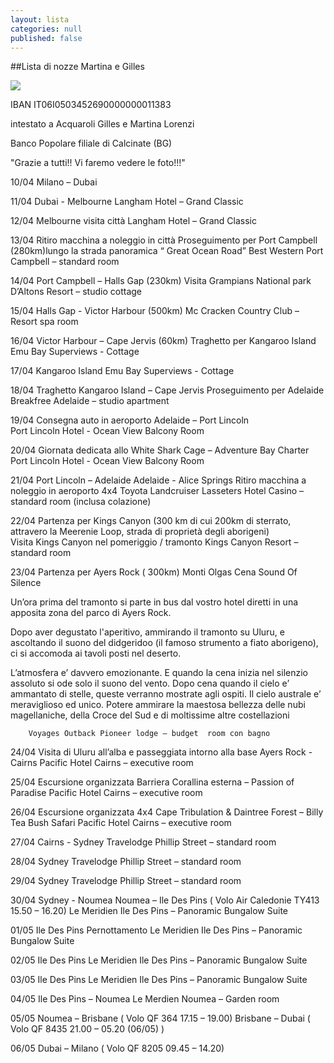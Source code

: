 ```yaml
---
layout: lista
categories: null
published: false
---
```




##Lista di nozze Martina e Gilles

![]({{site.baseurl}}/images/Martina%20e%20Gilles.JPG)


IBAN IT06I0503452690000000011383

intestato a Acquaroli Gilles e Martina Lorenzi

Banco Popolare filiale di Calcinate (BG)

"Grazie a tutti!!
Vi faremo vedere le foto!!!"



10/04  Milano – Dubai 

11/04 Dubai  - Melbourne 
Langham Hotel – Grand Classic

12/04 Melbourne visita città
Langham Hotel – Grand Classic

13/04 Ritiro macchina a noleggio in città 
Proseguimento per Port Campbell (280km)lungo la strada panoramica “ Great Ocean Road”
Best Western Port Campbell – standard room

14/04 Port Campbell – Halls Gap (230km) 
Visita Grampians National park 
D’Altons Resort – studio cottage

15/04 Halls Gap - Victor Harbour (500km) 
Mc Cracken Country Club  – Resort spa room 

16/04 Victor Harbour – Cape Jervis (60km) 
Traghetto per Kangaroo Island 
Emu Bay Superviews  - Cottage

17/04 Kangaroo Island 
Emu Bay Superviews  - Cottage 

18/04 	Traghetto Kangaroo Island – Cape Jervis 
		Proseguimento per Adelaide 
		Breakfree Adelaide – studio apartment

 19/04 	Consegna auto in aeroporto 
		Adelaide – Port Lincoln  
		Port Lincoln Hotel  - Ocean View Balcony Room

20/04 	Giornata dedicata allo White Shark Cage – Adventure Bay Charter 
 		Port Lincoln Hotel  - Ocean View Balcony Room

21/04 	Port Lincoln – Adelaide
		Adelaide - Alice Springs 
		Ritiro macchina a noleggio in aeroporto  4x4 Toyota Landcruiser 
		Lasseters Hotel Casino – standard room (inclusa colazione)

22/04 	Partenza per Kings Canyon (300 km di cui 200km di sterrato, 				attravero la Meerenie Loop, strada di proprietà degli  aborigeni)		
		Visita Kings Canyon nel pomeriggio / tramonto 
		Kings Canyon Resort – standard room

23/04 	Partenza per Ayers Rock ( 300km) 
		Monti Olgas 
		Cena Sound Of Silence 

Un’ora prima del tramonto si parte in bus dal vostro hotel diretti in una apposita zona del parco di Ayers Rock. 

Dopo aver degustato l'aperitivo, ammirando il tramonto su Uluru, e ascoltando il suono del didgeridoo (il famoso strumento a fiato aborigeno), ci si accomoda ai tavoli posti nel deserto.

L’atmosfera e’ davvero emozionante. E quando la cena inizia nel silenzio assoluto si ode solo il suono del vento. Dopo cena quando il cielo e’ ammantato di stelle, queste verranno mostrate agli ospiti. Il cielo australe e’ meraviglioso ed unico. Potere ammirare la maestosa bellezza delle nubi magellaniche, della Croce del Sud e di moltissime altre 
costellazioni

		Voyages Outback Pioneer lodge – budget  room con bagno

24/04 	Visita di Uluru all’alba  e passeggiata intorno alla base 
		Ayers Rock  - Cairns 
		Pacific Hotel Cairns – executive room

25/04 	Escursione organizzata Barriera Corallina esterna – Passion of 				Paradise 
		Pacific Hotel Cairns – executive room 

26/04 	Escursione organizzata 4x4  Cape Tribulation & Daintree Forest – 			Billy Tea Bush Safari 
		Pacific Hotel Cairns – executive room 

27/04  	Cairns - Sydney 
		Travelodge Phillip Street – standard room 

28/04   Sydney 
		Travelodge Phillip Street – standard room

29/04 	Sydney 
		Travelodge Phillip Street – standard room

30/04   Sydney  - Noumea 
		Noumea – Ile Des Pins ( Volo Air Caledonie TY413 15.50 – 16.20) 
        Le Meridien Ile Des Pins – Panoramic Bungalow Suite 
        
01/05 	Ile Des Pins 
		Pernottamento Le Meridien Ile Des Pins – Panoramic Bungalow Suite 
        
02/05 	Ile Des Pins
		Le Meridien Ile Des Pins – Panoramic Bungalow Suite 
        
03/05 	Ile Des Pins 
		Le Meridien Ile Des Pins – Panoramic Bungalow Suite 

04/05 	Ile Des Pins – Noumea 
		Le Merdien Noumea – Garden room 
        
05/05   Noumea – Brisbane ( Volo QF 364 17.15 – 19.00) 
		Brisbane – Dubai ( Volo QF 8435 21.00 – 05.20 (06/05) )

06/05 	Dubai – Milano ( Volo QF 8205 09.45 – 14.20)




